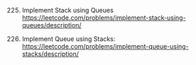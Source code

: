 225. Implement Stack using Queues
https://leetcode.com/problems/implement-stack-using-queues/description/

232. Implement Queue using Stacks:
https://leetcode.com/problems/implement-queue-using-stacks/description/
